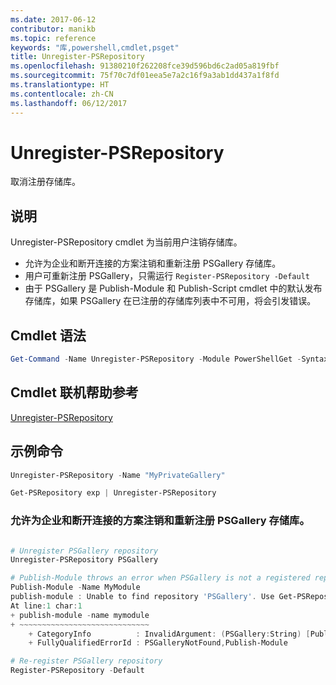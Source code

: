 ```yaml
---
ms.date: 2017-06-12
contributor: manikb
ms.topic: reference
keywords: "库,powershell,cmdlet,psget"
title: Unregister-PSRepository
ms.openlocfilehash: 91380210f262208fce39d596bd6c2ad05a819fbf
ms.sourcegitcommit: 75f70c7df01eea5e7a2c16f9a3ab1dd437a1f8fd
ms.translationtype: HT
ms.contentlocale: zh-CN
ms.lasthandoff: 06/12/2017
---
```

# <a name="unregister-psrepository"></a>Unregister-PSRepository

取消注册存储库。

## <a name="description"></a>说明

Unregister-PSRepository cmdlet 为当前用户注销存储库。
- 允许为企业和断开连接的方案注销和重新注册 PSGallery 存储库。
- 用户可重新注册 PSGallery，只需运行 `Register-PSRepository -Default`
- 由于 PSGallery 是 Publish-Module 和 Publish-Script cmdlet 中的默认发布存储库，如果 PSGallery 在已注册的存储库列表中不可用，将会引发错误。

## <a name="cmdlet-syntax"></a>Cmdlet 语法

```powershell
Get-Command -Name Unregister-PSRepository -Module PowerShellGet -Syntax
```
## <a name="cmdlet-online-help-reference"></a>Cmdlet 联机帮助参考

[Unregister-PSRepository](http://go.microsoft.com/fwlink/?LinkID=517130)

## <a name="example-commands"></a>示例命令

```powershell
Unregister-PSRepository -Name "MyPrivateGallery"

Get-PSRepository exp | Unregister-PSRepository
```

### <a name="unregistration-and-re-registration-of-the-psgallery-repository-is-allowed-for-an-enterprise-and-disconnected-scenarios"></a>允许为企业和断开连接的方案注销和重新注册 PSGallery 存储库。
```powershell

# Unregister PSGallery repository
Unregister-PSRepository PSGallery

# Publish-Module throws an error when PSGallery is not a registered repository
Publish-Module -Name MyModule
publish-module : Unable to find repository 'PSGallery'. Use Get-PSRepository to see all available repositories. Try again after specifying a valid repository name. You can use 'Register-PSRepository -Default' to register the PSGallery repository.
At line:1 char:1
+ publish-module -name mymodule
+ ~~~~~~~~~~~~~~~~~~~~~~~~~~~~~
    + CategoryInfo          : InvalidArgument: (PSGallery:String) [Publish-Module], ArgumentException
    + FullyQualifiedErrorId : PSGalleryNotFound,Publish-Module

# Re-register PSGallery repository
Register-PSRepository -Default
```

